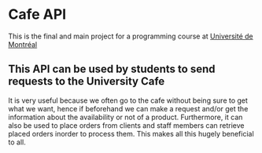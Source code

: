 # Cafe API 
This is the final and main project for a programming course at [Université de Montréal](https://admission.umontreal.ca/programmes/baccalaureat-en-informatique/)

## This API can be used by students to send requests to the University Cafe

It is very useful because we often go to the cafe without being sure to get what we want, hence if beforehand we can make a request and/or get the information about the availability or not of a product. Furthermore, it can also be used to place orders from clients and staff members can retrieve placed orders inorder to process them. This makes all this hugely beneficial to all.
